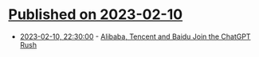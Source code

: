 # [Published on 2023-02-10](index.md)

* [2023-02-10, 22:30:00](https://slashdot.org/story/23/02/10/2157223/alibaba-tencent-and-baidu-join-the-chatgpt-rush?utm_source=rss1.0mainlinkanon&utm_medium=feed) - [Alibaba, Tencent and Baidu Join the ChatGPT Rush](https://slashdot.org/story/23/02/10/2157223/alibaba-tencent-and-baidu-join-the-chatgpt-rush?utm_source=rss1.0mainlinkanon&utm_medium=feed)
